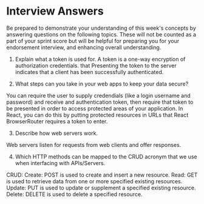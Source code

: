 # Interview Answers
Be prepared to demonstrate your understanding of this week's concepts by answering questions on the following topics. These will not be counted as a part of your sprint score but will be helpful for preparing you for your endorsement interview, and enhancing overall understanding.


1. Explain what a token is used for.
A token is a one-way encryption of authorization credentials. that  Presenting the token to the server indicates that a client has been successfully authenticated.

2. What steps can you take in your web apps to keep your data secure?

You can require the user to supply credendials (like a login username and password) and receive and authentication token, then require that token to be presented in order to access protected areas of your application. In React, you can do this by putting protected resources in URLs that React BrowserRouter requires a token to enter.

3. Describe how web servers work.

Web servers listen for requests from web clients and offer responses.

4. Which HTTP methods can be mapped to the CRUD acronym that we use when interfacing with APIs/Servers.

CRUD:
Create: POST is used to create and insert a new resource.
Read: GET is used to retrieve data from one or more specified existing resources.
Update: PUT is used to update or supplement a specified existing resource.
Delete: DELETE is used to delete a specified resource.
